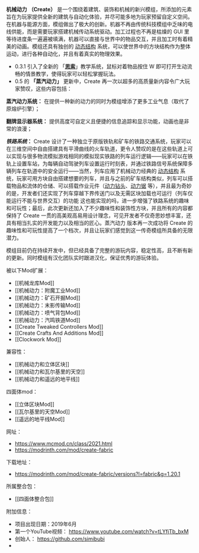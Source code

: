 **机械动力** **（Create）** 是一个围绕着建筑、装饰和机械的新兴模组，所添加的元素旨在为玩家提供全新的建筑与自动化体验，并尽可能多地为玩家预留自定义空间。在机器与能源方面，模组做出了极大的创新。机器不再由传统科技模组中乏味的电线供能，而是需要玩家搭建机械传动系统驱动。加工过程也不再是枯燥的 GUI 里等待进度条一遍遍被填满，机器可以直接与世界中的物品交互，并且加工时有着精美的动画。模组还具有独创的 [动态结构](https://www.mcmod.cn/item/286749.html "动态结构") 系统，可以使世界中的方块结构作为整体运动，进行各种自动化，并且有着真实的物理效果。

- 0.3.1 引入了全新的 「[**思索**](https://www.mcmod.cn/item/555624.html "思索")」教学系统，鼠标对着物品按住 W 即可打开生动流畅的情景教学，使得玩家可以轻松掌握玩法。
- 0.5 的 **「蒸汽动力」** 更新中，Create 再一次以超多的高质量新内容令广大玩家赞叹，这些内容包括：

**蒸汽动力系统：** 在提供一种新的动力的同时为模组增添了更多工业气息（取代了原熔炉引擎）；

**翻牌显示器系统：** 提供高度可自定义且便捷的信息追踪和显示功能，动画也是非常的浪漫；

_**铁路系统**_**：** Create 设计了一种独立于原版铁轨和矿车的铁路交通系统，玩家可以在三维空间中自由搭建具有平滑曲线的火车轨道，更令人赞叹的是在这些轨道上可以实现与很多物流模拟游戏相同的模拟现实铁路的列车运行逻辑——玩家可以在铁轨上设置车站，为每辆自动驾驶列车设置运行时刻表，并通过铁路信号系统保障多辆列车在轨道中的安全运行——当然，列车应用了机械动力经典的 [动态结构](https://www.mcmod.cn/item/286749.html "动态结构") 系统，玩家可用方块自由搭建想要的列车，并且与之前的矿车结构类似，列车可以搭载物品和流体的仓储、可以搭载作业元件（[动力钻头](https://www.mcmod.cn/item/347818.html "动力钻头")、[动力锯](https://www.mcmod.cn/item/347819.html "动力锯") 等），并且最为奇妙的是，开发者们还实现了列车穿越下界传送门以及无需区块加载也可运行（列车仅能运行不能与世界交互）的功能 这也能实现的吗，进一步增强了铁路系统的趣味和可玩性；最后，此次更新还加入了不少趣味性和装饰性方块，并且所有的内容都保持了 Create 一贯的高美观高易用设计理念，可见开发者不仅奇思妙想丰富，还具有相当扎实的开发能力以及相当的匠心。蒸汽动力 版本再一次成功将 Create 的趣味性和可玩性提高了一个档次，并且让玩家们感觉到这一传奇模组所具备的无限潜力。

模组目前仍在持续开发中，但已经具备了完整的游玩内容，稳定性高，且不断有新的更新。同时模组有汉化团队实时跟进汉化，保证优秀的游玩体验。

被以下Mod扩展：
- [[机械龙库Mod]]
- [[机械动力：附魔工业Mod]]
- [[机械动力：矿石开掘Mod]]
- [[机械动力：末影传输Mod]]
- [[机械动力：喷气背包Mod]]
- [[机械动力：汽鸣铁道Mod]]
- [[Create Tweaked Controllers Mod]]
- [[Create Crafts And Additions Mod]]
- [[Clockwork Mod]]

兼容性：
- [[机械动力和立体区块]]
- [[机械动力和瓦尔基里的天空]]
- [[机械动力和遥远的地平线]]

四面体mod：
- [[立体区块Mod]]
- [[瓦尔基里的天空Mod]]
- [[遥远的地平线Mod]]

网址：
- https://www.mcmod.cn/class/2021.html
- https://modrinth.com/mod/create-fabric

下载地址：
- https://modrinth.com/mod/create-fabric/versions?l=fabric&g=1.20.1

所属整合包：
- [[四面体整合包]]

附加信息：
- 项目出现日期：2019年6月
- 第一个YouTube视频： https://www.youtube.com/watch?v=tLYfjTb_bxM
- 创始人： https://github.com/simibubi
- 